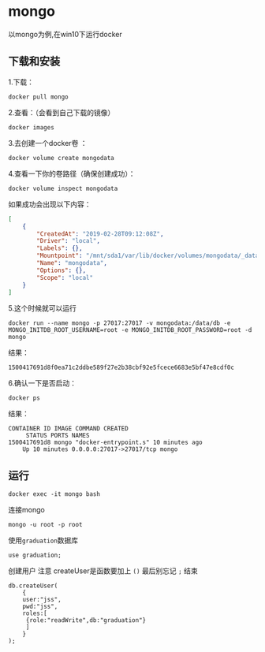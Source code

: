 # mongo

以mongo为例,在win10下运行docker

## 下载和安装

1.下载：

```
docker pull mongo 
```

2.查看：（会看到自己下载的镜像）

```
docker images 
```

3.去创建一个docker卷 ：

```
docker volume create mongodata
```

4.查看一下你的卷路径（确保创建成功）：

```
docker volume inspect mongodata
```

如果成功会出现以下内容：

```json
[
    {
        "CreatedAt": "2019-02-28T09:12:08Z",
        "Driver": "local",
        "Labels": {},
        "Mountpoint": "/mnt/sda1/var/lib/docker/volumes/mongodata/_data",
        "Name": "mongodata",
        "Options": {},
        "Scope": "local"
    }
]
```


5.这个时候就可以运行

```
docker run --name mongo -p 27017:27017 -v mongodata:/data/db -e MONGO_INITDB_ROOT_USERNAME=root -e MONGO_INITDB_ROOT_PASSWORD=root -d mongo
```

结果：

```
1500417691d8f0ea71c2ddbe589f27e2b38cbf92e5fcece6683e5bf47e8cdf0c
```

6.确认一下是否启动：

```
docker ps
```

结果：

```
CONTAINER ID IMAGE COMMAND CREATED
     STATUS PORTS NAMES
1500417691d8 mongo "docker-entrypoint.s" 10 minutes ago
    Up 10 minutes 0.0.0.0:27017->27017/tcp mongo
```



## 运行

```
docker exec -it mongo bash
```


连接mongo

```
mongo -u root -p root
```


使用`graduation`数据库
```
use graduation;
```


创建用户
注意 createUser是函数要加上 `()` 最后别忘记 `;` 结束
```
db.createUser(
	{
	user:"jss",
	pwd:"jss",
	roles:[
	 {role:"readWrite",db:"graduation"}
	 ]
	}
);
```
